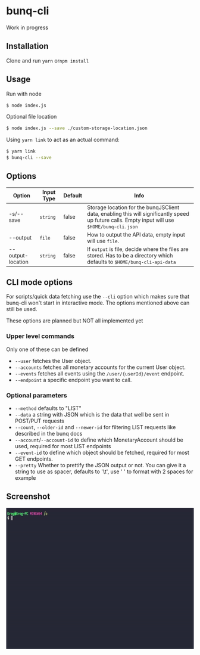# bunq-cli

Work in progress

## Installation
Clone and run `yarn` or`npm install`

## Usage
Run with node
```bash
$ node index.js
```

Optional file location
```bash
$ node index.js --save ./custom-storage-location.json
```

Using `yarn link` to act as an actual command:
```bash
$ yarn link
$ bunq-cli --save
```

## Options

| Option   | Input Type       | Default | Info   |
| ------- | -------- | -----|------ |
| -s/--save   | `string`    | false | Storage location for the bunqJSClient data, enabling this will significantly speed up future calls. Empty input will use `$HOME/bunq-cli.json` |
| --output    | `file`   | false | How to output the API data, empty input will use `file`.  |
| --output-location    | `string`   | false | If `output` is file, decide where the files are stored. Has to be a directory which defaults to `$HOME/bunq-cli-api-data`  |

## CLI mode options
For scripts/quick data fetching use the `--cli` option which makes sure that bunq-cli won't start in interactive mode. The options mentioned above can still be used.

These options are planned but NOT all implemented yet

### Upper level commands
Only one of these can be defined

 - `--user` fetches the User object.
 - `--accounts` fetches all monetary accounts for the current User object.
 - `--events` fetches all events using the `/user/{userId}/event` endpoint.
 - `--endpoint` a specific endpoint you want to call.
 
### Optional parameters 

 - `--method` defaults to "LIST"
 - `--data` a string with JSON which is the data that well be sent in POST/PUT requests
 - `--count`, `--older-id` and `--newer-id` for filtering LIST requests like described in the bunq docs
 - `--account`/`--account-id` to define which MonetaryAccount should be used, required for most LIST endpoints
 - `--event-id` to define which object should be fetched, required for most GET endpoints.
 - `--pretty` Whether to prettify the JSON output or not. You can give it a string to use as spacer, defaults to '\t', use '  ' to format with 2 spaces for example

<!--| --cli    | boolean        | false |A silent alternative for CLI usage - not yet implemented | -->

## Screenshot

![Example usage gif](./assets/bunq-cli.gif)
